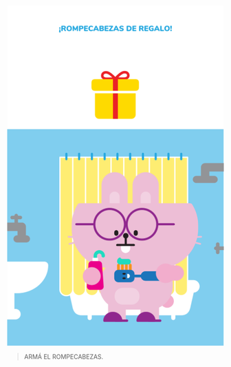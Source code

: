 <div class="mu-kindergarten-context-image-slides">
  <img src="https://raw.githubusercontent.com/MumukiProject/mumuki-guia-puzzle-rompecabezas-kinder/master/assets/escena_regalo4_1607104793982.svg" alt="Regalo por ser el último ejercicio" class="active">
  <img src="https://raw.githubusercontent.com/MumukiProject/mumuki-guia-gobstones-primeros-programas-kinder/master/assets/rompecabezas_final2-01_1604609767879.svg" alt="Resultado final del rompecabezas: un conejo lavándose los dientes">
</div>

> ARMÁ EL ROMPECABEZAS.

